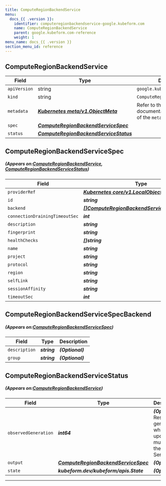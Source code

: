 ```yaml
---
title: ComputeRegionBackendService
menu:
  docs_{{ .version }}:
    identifier: computeregionbackendservice-google.kubeform.com
    name: ComputeRegionBackendService
    parent: google.kubeform.com-reference
    weight: 1
menu_name: docs_{{ .version }}
section_menu_id: reference
---
```


## ComputeRegionBackendService
| Field | Type | Description |
| ------ | ----- | ----------- |
| `apiVersion` | string | `google.kubeform.com/v1alpha1` |
|    `kind` | string | `ComputeRegionBackendService` |
| `metadata` | ***[Kubernetes meta/v1.ObjectMeta](https://kubernetes.io/docs/reference/generated/kubernetes-api/v1.13/#objectmeta-v1-meta)***|Refer to the Kubernetes API documentation for the fields of the `metadata` field.|
| `spec` | ***[ComputeRegionBackendServiceSpec](#ComputeRegionBackendServiceSpec)***||
| `status` | ***[ComputeRegionBackendServiceStatus](#ComputeRegionBackendServiceStatus)***||
## ComputeRegionBackendServiceSpec
##### (Appears on:[ComputeRegionBackendService](#ComputeRegionBackendService), [ComputeRegionBackendServiceStatus](#ComputeRegionBackendServiceStatus))
| Field | Type | Description |
| ------ | ----- | ----------- |
| `providerRef` | ***[Kubernetes core/v1.LocalObjectReference](https://kubernetes.io/docs/reference/generated/kubernetes-api/v1.13/#localobjectreference-v1-core)***||
| `id` | ***string***||
| `backend` | ***[[]ComputeRegionBackendServiceSpecBackend](#ComputeRegionBackendServiceSpecBackend)***| ***(Optional)*** |
| `connectionDrainingTimeoutSec` | ***int***| ***(Optional)*** |
| `description` | ***string***| ***(Optional)*** |
| `fingerprint` | ***string***| ***(Optional)*** |
| `healthChecks` | ***[]string***||
| `name` | ***string***||
| `project` | ***string***| ***(Optional)*** |
| `protocol` | ***string***| ***(Optional)*** |
| `region` | ***string***| ***(Optional)*** |
| `selfLink` | ***string***| ***(Optional)*** |
| `sessionAffinity` | ***string***| ***(Optional)*** |
| `timeoutSec` | ***int***| ***(Optional)*** |
## ComputeRegionBackendServiceSpecBackend
##### (Appears on:[ComputeRegionBackendServiceSpec](#ComputeRegionBackendServiceSpec))
| Field | Type | Description |
| ------ | ----- | ----------- |
| `description` | ***string***| ***(Optional)*** |
| `group` | ***string***| ***(Optional)*** |
## ComputeRegionBackendServiceStatus
##### (Appears on:[ComputeRegionBackendService](#ComputeRegionBackendService))
| Field | Type | Description |
| ------ | ----- | ----------- |
| `observedGeneration` | ***int64***| ***(Optional)*** Resource generation, which is updated on mutation by the API Server.|
| `output` | ***[ComputeRegionBackendServiceSpec](#ComputeRegionBackendServiceSpec)***| ***(Optional)*** |
| `state` | ***kubeform.dev/kubeform/apis.State***| ***(Optional)*** |
---
